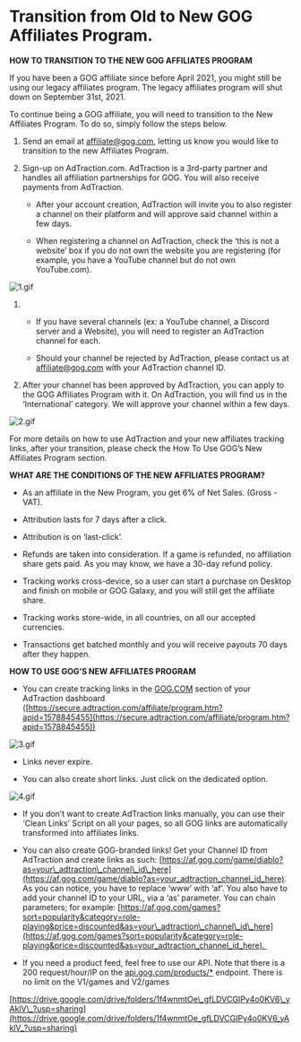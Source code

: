 Transition from Old to New GOG Affiliates Program.
==================================================

**HOW TO TRANSITION TO THE NEW GOG AFFILIATES PROGRAM**  
  
If you have been a GOG affiliate since before April 2021, you might still be using our legacy affiliates program. The legacy affiliates program will shut down on September 31st, 2021.

To continue being a GOG affiliate, you will need to transition to the New Affiliates Program. To do so, simply follow the steps below.

1.  Send an email at [affiliate@gog.com](mailto:affiliate@gog.com), letting us know you would like to transition to the new Affiliates Program.
    
2.  Sign-up on AdTraction.com. AdTraction is a 3rd\-party partner and handles all affiliation partnerships for GOG. You will also receive payments from AdTraction.
    
    *   After your account creation, AdTraction will invite you to also register a channel on their platform and will approve said channel within a few days.
        
    *   When registering a channel on AdTraction, check the ‘this is not a website’ box if you do not own the website you are registering (for example, you have a YouTube channel but do not own YouTube.com).
        

![1.gif](/hc/article_attachments/4405044899857/1.gif)  

1.  *   If you have several channels (ex: a YouTube channel, a Discord server and a Website), you will need to register an AdTraction channel for each.
        
    *   Should your channel be rejected by AdTraction, please contact us at [affiliate@gog.com](mailto:affiliate@gog.com) with your AdTraction channel ID.
        
2.  After your channel has been approved by AdTraction, you can apply to the GOG Affiliates Program with it. On AdTraction, you will find us in the ‘International’ category. We will approve your channel within a few days.

![2.gif](/hc/article_attachments/4405044927633/2.gif)

For more details on how to use AdTraction and your new affiliates tracking links, after your transition, please check the How To Use GOG’s New Affiliates Program section.

**WHAT ARE THE CONDITIONS OF THE NEW AFFILIATES PROGRAM?**

*   As an affiliate in the New Program, you get 6% of Net Sales. (Gross - VAT).
    
*   Attribution lasts for 7 days after a click.
    
*   Attribution is on ‘last-click’.
    
*   Refunds are taken into consideration. If a game is refunded, no affiliation share gets paid. As you may know, we have a 30-day refund policy.
    
*   Tracking works cross-device, so a user can start a purchase on Desktop and finish on mobile or GOG Galaxy, and you will still get the affiliate share.
    
*   Tracking works store-wide, in all countries, on all our accepted currencies.
    
*   Transactions get batched monthly and you will receive payouts 70 days after they happen.
    

**HOW TO USE GOG’S NEW AFFILIATES PROGRAM**

*   You can create tracking links in the [GOG.COM](http://GOG.COM) section of your AdTraction dashboard ([https://secure.adtraction.com/affiliate/program.htm?apid=1578845455](https://secure.adtraction.com/affiliate/program.htm?apid=1578845455))

![3.gif](/hc/article_attachments/4405044927377/3.gif)

*   Links never expire.
    
*   You can also create short links. Just click on the dedicated option.
    

![4.gif](/hc/article_attachments/4405053362065/4.gif)

*   If you don’t want to create AdTraction links manually, you can use their ‘Clean Links’ Script on all your pages, so all GOG links are automatically transformed into affiliates links.
    
*   You can also create GOG-branded links! Get your Channel ID from AdTraction and create links as such: [https://af.gog.com/game/diablo?as=your\_adtraction\_channel\_id\_here](https://af.gog.com/game/diablo?as=your_adtraction_channel_id_here). As you can notice, you have to replace ‘www’ with ‘af’. You also have to add your channel ID to your URL, via a ‘as’ parameter. You can chain parameters; for example: [https://af.gog.com/games?sort=popularity&category=role-playing&price=discounted&as=your\_adtraction\_channel\_id\_here](https://af.gog.com/games?sort=popularity&category=role-playing&price=discounted&as=your_adtraction_channel_id_here). 
    
*   If you need a product feed, feel free to use our API. Note that there is a 200 request/hour/IP on the [api.gog.com/products/\*](http://api.gog.com/products/*) endpoint. There is no limit on the V1/games and V2/games
    

[https://drive.google.com/drive/folders/1f4wnmtOe\_gfLDVCGIPy4o0KV6\_yAklV\_?usp=sharing](https://drive.google.com/drive/folders/1f4wnmtOe_gfLDVCGIPy4o0KV6_yAklV_?usp=sharing)